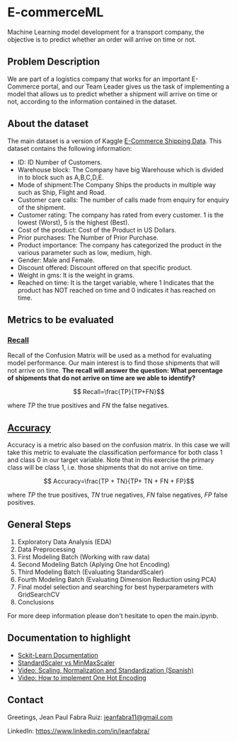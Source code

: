 # E-commerceML

Machine Learning model development for a transport company, the objective is to predict whether an order will arrive on time or not.

## Problem Description
We are part of a logistics company that works for an important E-Commerce portal, and our Team Leader gives us the task of implementing a model that allows us to predict
whether a shipment will arrive on time or not, according to the 
information contained in the dataset.

## About the dataset

The main dataset is a version of Kaggle [E-Commerce Shipping Data](https://www.kaggle.com/datasets/prachi13/customer-analytics). This dataset contains the following information:

* ID: ID Number of Customers.
* Warehouse block: The Company have big Warehouse which is divided in to block such as A,B,C,D,E.
* Mode of shipment:The Company Ships the products in multiple way such as Ship, Flight and Road.
* Customer care calls: The number of calls made from enquiry for enquiry of the shipment.
* Customer rating: The company has rated from every customer. 1 is the lowest (Worst), 5 is the highest (Best).
* Cost of the product: Cost of the Product in US Dollars.
* Prior purchases: The Number of Prior Purchase.
* Product importance: The company has categorized the product in the various parameter such as low, medium, high.
* Gender: Male and Female.
* Discount offered: Discount offered on that specific product.
* Weight in gms: It is the weight in grams.
* Reached on time: It is the target variable, where 1 Indicates that the product has NOT reached on time and 0 indicates it has reached on time.

## Metrics to be evaluated

### [Recall](https://scikit-learn.org/stable/modules/generated/sklearn.metrics.recall_score.html)

Recall of the Confusion Matrix will be used as a method for evaluating model performance. Our main interest is to find those shipments that will not arrive on time. **The recall will answer the question: 
What percentage of shipments that do not arrive on time are we able to identify?**

$$ Recall=\frac{TP}{TP+FN}$$

where $TP$ the true positives and $FN$ the false negatives.

## [Accuracy](https://scikit-learn.org/stable/modules/generated/sklearn.metrics.accuracy_score.html)

Accuracy is a metric also based on the confusion matrix. In this case we will take this metric to evaluate the classification performance for both class 1 and class
0 in our target variable. Note that in this exercise the primary class will be class 1, i.e. those shipments that do not arrive on time.

$$ Accuracy=\frac{TP + TN}{TP+ TN + FN + FP}$$

where $TP$ the true positives, $TN$ true negatives, $FN$ false negatives, $FP$ false positives.

## General Steps

1. Exploratory Data Analysis (EDA)
2. Data Preprocessing
3. First Modeling Batch (Working with raw data)
4. Second Modeling Batch (Aplying One hot Encoding)
5. Third Modeling Batch (Evaluating StandardScaler)
6. Fourth Modeling Batch (Evaluating Dimension Reduction using PCA)
7. Final model selection and searching for best hyperparameters with GridSearchCV
8. Conclusions

For more deep information please don't hesitate to open the main.ipynb.

## Documentation to highlight

* [Sckit-Learn Documentation](https://scikit-learn.org/stable/index.html#)
* [StandardScaler vs MinMaxScaler](https://stackoverflow.com/questions/61255108/python-numpy-ravel-function-not-flattening-array)
* [Video: Scaling, Normalization and Standardization (Spanish)](https://www.youtube.com/watch?v=-VuR14Qyl7E&lc=UgyGv3R3K4siP3YPgLh4AaABAg.9gDcR4wNAti9gDnlbOEOx4)
* [Video: How to implement One Hot Encoding](https://www.youtube.com/watch?v=InZ0n2knz1E&lc=UgymfF3vTXC8PFTFOZR4AaABAg.9gAv8UJZvWe9gBrEABT8oV)

## Contact

Greetings,
Jean Paul Fabra Ruiz: jeanfabra11@gmail.com 

LinkedIn: https://www.linkedin.com/in/jeanfabra/



